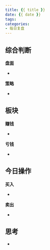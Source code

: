 ```yaml
---
title: {{ title }}
date: {{ date }}
tags:
categories:
- 每日复盘
---
```

## 综合判断
**盘面**

- 

**策略**

- 

## 板块
**赚钱**

- 

**亏钱**

- 

## 今日操作
**买入**

- 

**卖出**

- 

## 思考
- 